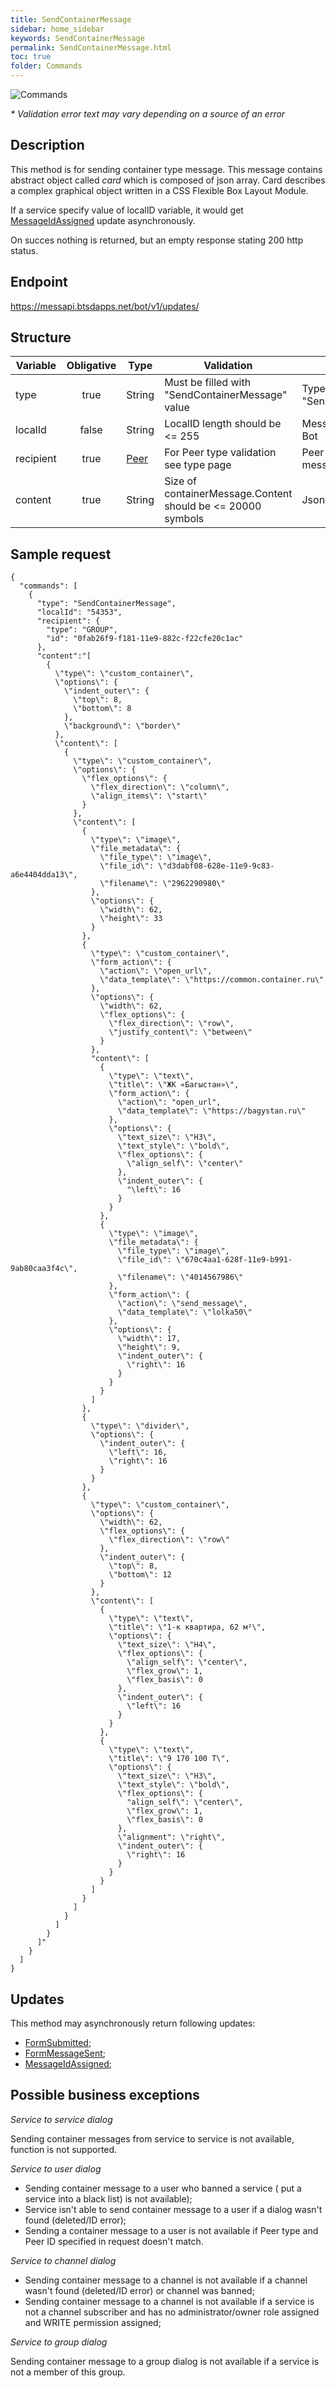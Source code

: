 ```yaml
---
title: SendContainerMessage
sidebar: home_sidebar
keywords: SendContainerMessage
permalink: SendContainerMessage.html
toc: true
folder: Commands
---
```


![Commands](images/SendContainerMessage.png "BotCommandSendContainerMessage")
<p>
<i>* Validation error text may vary depending on a source of an error</i>
</p>

## Description

<p> This method is for sending container type message. This message contains abstract object called <i>card</i> which is composed of json array. Card describes a complex graphical object written in a CSS Flexible Box Layout Module.
</p>

If a service specify value of localID variable, it would get [MessageIdAssigned](https://btsdigital.github.io/bot-api-contract/messageidassigned.html) update asynchronously.

<p> On succes nothing  is returned, but an empty response stating 200 http status.
</p>

## Endpoint

https://messapi.btsdapps.net/bot/v1/updates/

## Structure

| Variable  | Obligative  | Type| Validation| Description
|---|:---:|---|---|---|
| type | true | String | Must be filled with "SendContainerMessage" value |Type of request "SendContainerMessage" |
| localId | false |  String |LocalID length should be <= 255  | Message ID generated by Bot  |
| recipient  | true |  [Peer](https://btsdigital.github.io/bot-api-contract/peer.html) | For Peer type validation see type page| Peer to send this message to |
| content| true |  String |Size of containerMessage.Content should be <= 20000 symbols | Json array  |

## Sample request

```
{
  "commands": [
    {
      "type": "SendContainerMessage",
      "localId": "54353",
      "recipient": {
        "type": "GROUP",
        "id": "0fab26f9-f181-11e9-882c-f22cfe20c1ac"
      },
      "content":"[
        {
          \"type\": \"custom_container\",
          \"options\": {
            \"indent_outer\": {
              \"top\": 8,
              \"bottom\": 8
            },
            \"background\": \"border\"
          },
          \"content\": [
            {
              \"type\": \"custom_container\",
              \"options\": {
                \"flex_options\": {
                  \"flex_direction\": \"column\",
                  \"align_items\": \"start\"
                }
              },
              \"content\": [
                {
                  \"type\": \"image\",
                  \"file_metadata\": {
                    \"file_type\": \"image\",
                    \"file_id\": \"d3dabf08-628e-11e9-9c83-a6e4404dda13\",
                    \"filename\": \"2962290980\"
                  },
                  \"options\": {
                    \"width\": 62,
                    \"height\": 33
                  }
                },
                {
                  \"type\": \"custom_container\",
                  \"form_action\": {
                    \"action\": \"open_url\",
                    \"data_template\": \"https://common.container.ru\"
                  },
                  \"options\": {
                    \"width\": 62,
                    \"flex_options\": {
                      \"flex_direction\": \"row\",
                      \"justify_content\": \"between\"
                    }
                  },
                  "content\": [
                    {
                      \"type\": \"text\",
                      \"title\": \"ЖК «Багыстан»\",
                      \"form_action\": {
                        \"action\": "open_url",
                        \"data_template\": \"https://bagystan.ru\"
                      },
                      \"options\": {
                        \"text_size\": \"H3\",
                        \"text_style\": \"bold\",
                        \"flex_options\": {
                          \"align_self\": \"center\"
                        },
                        \"indent_outer\": {
                          "\left\": 16
                        }
                      }
                    },
                    {
                      \"type\": \"image\",
                      \"file_metadata\": {
                        \"file_type\": \"image\",
                        \"file_id\": \"670c4aa1-628f-11e9-b991-9ab80caa3f4c\",
                        \"filename\": \"4014567986\"
                      },
                      \"form_action\": {
                        \"action\": \"send_message\",
                        \"data_template\": \"lolka50\"
                      },
                      \"options\": {
                        \"width\": 17,
                        \"height\": 9,
                        \"indent_outer\": {
                          \"right\": 16
                        }
                      }
                    }
                  ]
                },
                {
                  \"type\": \"divider\",
                  \"options\": {
                    \"indent_outer\": {
                      \"left\": 16,
                      \"right\": 16
                    }
                  }
                },
                {
                  \"type\": \"custom_container\",
                  \"options\": {
                    \"width\": 62,
                    \"flex_options\": {
                      \"flex_direction\": \"row\"
                    },
                    \"indent_outer\": {
                      \"top\": 8,
                      \"bottom\": 12
                    }
                  },
                  \"content\": [
                    {
                      \"type\": \"text\",
                      \"title\": \"1-к квартира, 62 м²\",
                      \"options\": {
                        \"text_size\": \"H4\",
                        \"flex_options\": {
                          \"align_self\": \"center\",
                          \"flex_grow\": 1,
                          \"flex_basis\": 0
                        },
                        \"indent_outer\": {
                          \"left\": 16
                        }
                      }
                    },
                    {
                      \"type\": \"text\",
                      \"title\": \"9 170 100 Т\",
                      \"options\": {
                        \"text_size\": \"H3\",
                        \"text_style\": \"bold\",
                        \"flex_options\": {
                          "align_self\": \"center\",
                          \"flex_grow\": 1,
                          \"flex_basis\": 0
                        },
                        \"alignment": \"right\",
                        \"indent_outer\": {
                          \"right\": 16
                        }
                      }
                    }
                  ]
                }
              ]
            }
          ]
        }
      ]"
    }
  ]
}
```

## Updates

<p>This method may asynchronously return following updates:
</p>

<ul>
<li> <a href="https://btsdigital.github.io/bot-api-contract/formsubmitted.html">FormSubmitted</a>;
</li>
<li> <a href="https://btsdigital.github.io/bot-api-contract/formmessagesent.html">FormMessageSent</a>;
</li>
<li> <a href="https://btsdigital.github.io/bot-api-contract/messageidassigned.html">MessageIdAssigned</a>;
</li>
</ul>

## Possible business exceptions

<i>Service to service dialog 
</i>
<p>Sending container messages from service to service is not available, function is not supported.
</p>
<i>Service to user dialog
</i>
<p>
<ul>
<li>Sending container message to a user who banned a service ( put a service into a black list) is not available);
</li>
<li>Service isn't able to send container message to a user if a dialog wasn't found (deleted/ID error);
</li>
<li> Sending a container message to a user is not available if Peer type and Peer ID specified in request doesn't match.
</li>
</ul>
</p>
<i>Service to channel dialog
</i>
<p>
<ul>
  <li> Sending container message to a channel is not available if a channel wasn't found (deleted/ID error) or channel was banned;
  </li>
  <li>Sending container message to a channel is not available if a service is not a channel subscriber and has no administrator/owner role assigned and WRITE permission assigned;
  </li>
</ul>
</p>
<i>Service to group dialog
</i>
<p>
Sending container message to a group dialog is not available if a service is not a member of this group.
</p>

